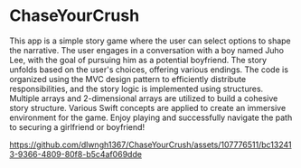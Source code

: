 # ChaseYourCrush

This app is a simple story game where the user can select options to shape the narrative.
The user engages in a conversation with a boy named Juho Lee, with the goal of pursuing him as a potential boyfriend.
The story unfolds based on the user's choices, offering various endings.
The code is organized using the MVC design pattern to efficiently distribute responsibilities, and the story logic is implemented using structures.
Multiple arrays and 2-dimensional arrays are utilized to build a cohesive story structure.
Various Swift concepts are applied to create an immersive environment for the game.
Enjoy playing and successfully navigate the path to securing a girlfriend or boyfriend!



https://github.com/dlwngh1367/ChaseYourCrush/assets/107776511/bc132413-9366-4809-80f8-b5c4af069dde

